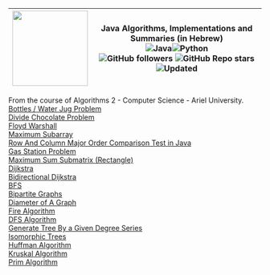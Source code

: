 
| <img width="150" height="150" src="https://cdn.iconscout.com/icon/free/png-256/algorithms-data-flow-chart-hierarchy-circle-analytics-2-5256.png">| Java Algorithms, Implementations and Summaries (in Hebrew)<br><img alt="Java" src="https://img.shields.io/badge/java-%23ED8B00.svg?&style=for-the-badge&logo=java&logoColor=white"/><img alt="Python" src="https://img.shields.io/badge/python%20-%2314354C.svg?&style=for-the-badge&logo=python&logoColor=white"/><br>![GitHub followers](https://img.shields.io/github/followers/DorAzaria?label=Follow&style=social) ![GitHub Repo stars](https://img.shields.io/github/stars/DorAzaria/Problems-on-Algorithms-2?style=social) ![Updated](https://img.shields.io/badge/Updated-2021-green)|
| --- | --- | 

From the course of Algorithms 2 - Computer Science - Ariel University.<br>
[Bottles / Water Jug Problem](https://github.com/DorAzaria/Problems-on-Algorithms-2/tree/main/BottleProblem)<br>
[Divide Chocolate Problem](https://github.com/DorAzaria/Problems-on-Algorithms-2/blob/main/DivideChocolateProblem/DivideChocolateProblem.java)<br>
[Floyd Warshall](https://github.com/DorAzaria/Problems-on-Algorithms-2/tree/main/FloydWarshall)<br>
[Maximum Subarray](https://github.com/DorAzaria/Problems-on-Algorithms-2/tree/main/MaximumSubarray)<br>
[Row And Column Major Order Comparison Test in Java](https://github.com/DorAzaria/Problems-on-Algorithms-2/blob/main/RowColMajorOrder/RowNColComparison.java)<br>
[Gas Station Problem](https://github.com/DorAzaria/Problems-on-Algorithms-2/tree/main/GasStationProblem)<br>
[Maximum Sum Submatrix (Rectangle)](https://github.com/DorAzaria/Problems-on-Algorithms-2/tree/main/MaximumSubmatrix)<br>
[Dijkstra](https://github.com/DorAzaria/Problems-on-Algorithms-2/tree/main/Dijkstra)<br>
[Bidirectional Dijkstra](https://github.com/DorAzaria/Problems-on-Algorithms-2/tree/main/Dijkstra/BidirectionalDijkstra)<br>
[BFS](https://github.com/DorAzaria/Problems-on-Algorithms-2/tree/main/BFS)<br>
[Bipartite Graphs](https://github.com/DorAzaria/Problems-on-Algorithms-2/blob/main/BFS/BipartiteGraph.java)<br>
[Diameter of A Graph](https://github.com/DorAzaria/Problems-on-Algorithms-2/tree/main/DiameterOfAGraph)<br>
[Fire Algorithm](https://github.com/DorAzaria/Problems-on-Algorithms-2/tree/main/Fire)<br>
[DFS Algorithm](https://github.com/DorAzaria/Problems-on-Algorithms-2/tree/main/DFS)<br>
[Generate Tree By a Given Degree Series](https://github.com/DorAzaria/Problems-on-Algorithms-2/tree/main/BuildTreeFromDegrees)<br>
[Isomorphic Trees](https://github.com/DorAzaria/Problems-on-Algorithms-2/tree/main/IsomorphicTrees)<br>
[Huffman Algorithm](https://github.com/DorAzaria/Problems-on-Algorithms-2/tree/main/HuffmanAlgorithm)<br>
[Kruskal Algorithm](https://github.com/DorAzaria/Problems-on-Algorithms-2/tree/main/KruskalAlgorithm)<br>
[Prim Algorithm](https://github.com/DorAzaria/Problems-on-Algorithms-2/tree/main/PrimAlgorithm)<br>
